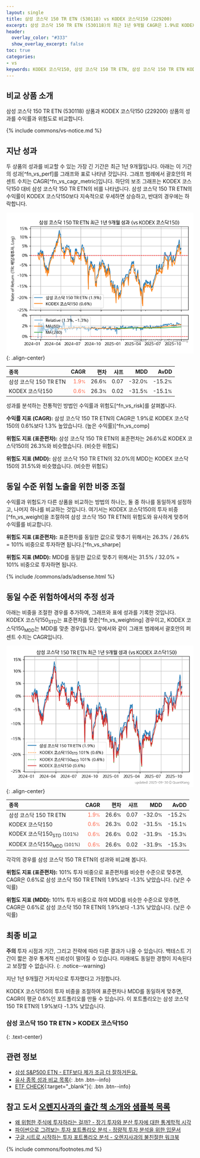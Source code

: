 ```yaml
---
layout: single
title: 삼성 코스닥 150 TR ETN (530118) vs KODEX 코스닥150 (229200)
excerpt: 삼성 코스닥 150 TR ETN (530118)의 최근 1년 9개월 CAGR은 1.9%로 KODEX 코스닥150 (229200)의 0.6%보다 1.3% 높았습니다.
header:
  overlay_color: "#333"
  show_overlay_excerpt: false
toc: true
categories:
- vs
keywords: KODEX 코스닥150, 삼성 코스닥 150 TR ETN, 삼성 코스닥 150 TR ETN KODEX 코스닥150 비교, 530118, 229200, 530118 530118 비교
---
```


## 비교 상품 소개


삼성 코스닥 150 TR ETN (530118) 상품과 KODEX 코스닥150 (229200) 상품의 성과를 수익률과 위험도로 비교합니다.





{% include commons/vs-notice.md %}

## 지난 성과

두 상품의 성과를 비교할 수 있는 가장 긴 기간은 최근 1년 9개월입니다. 아래는 이 기간의 성과[^fn_vs_perf]를 그래프와 표로 나타낸 것입니다.
그래프 범례에서 괄호안의 퍼센트 수치는 CAGR[^fn_vs_cagr_metric]입니다.
하단의 보조 그래프는 KODEX 코스닥150 대비 삼성 코스닥 150 TR ETN의 비를 나타냅니다.
삼성 코스닥 150 TR ETN의 수익률이 KODEX 코스닥150보다 지속적으로 우세하면 상승하고, 반대의 경우에는 하락합니다.

![삼성 코스닥 150 TR ETN](/vs/images/530118-vs-229200_dual.png){: .align-center}

| **종목** | **CAGR** | **편차** | **샤프** | **MDD** | **AvDD** |
| :------------ | ------: | -----------: | -------: | ------: | -------: |
| 삼성 코스닥 150 TR ETN | <span style="color: tomato">1.9<small>%</small></span> | 26.6<small>%</small> | 0.07 | -32.0<small>%</small> | -15.2<small>%</small> |
| KODEX 코스닥150 | <span style="color: tomato">0.6<small>%</small></span> | 26.3<small>%</small> | 0.02 | -31.5<small>%</small> | -15.1<small>%</small> |

<!-- more -->


성과를 분석하는 전통적인 방법인 수익률과 위험도[^fn_vs_risk]를 살펴봅니다.

**수익률 지표 (CAGR):** 삼성 코스닥 150 TR ETN의 CAGR은 1.9%로 KODEX 코스닥150의 0.6%보다 1.3% 높았습니다. (높은 수익률)[^fn_vs_comp]

**위험도 지표 (표준편차):** 삼성 코스닥 150 TR ETN의 표준편차는 26.6%로 KODEX 코스닥150의 26.3%와 비슷했습니다. (비슷한 위험도)

**위험도 지표 (MDD):** 삼성 코스닥 150 TR ETN의 32.0%의 MDD는 KODEX 코스닥150의 31.5%와 비슷했습니다. (비슷한 위험도)



## 동일 수준 위험 노출을 위한 비중 조절

수익률과 위험도가 다른 상품을 비교하는 방법의 하나는, 둘 중 하나를 동일하게 설정하고, 나머지 하나를 비교하는 것입니다.
여기서는 KODEX 코스닥150의 투자 비중[^fn_vs_weight]을 조절하여 삼성 코스닥 150 TR ETN의 위험도와 유사하게 맞추어 수익률를 비교합니다.

**위험도 지표 (표준편차):** 표준편차를 동일한 값으로 맞추기 위해서는 26.3% / 26.6% = 101% 비중으로 투자하면 됩니다.[^fn_vs_sharpe]

**위험도 지표 (MDD):** MDD를 동일한 값으로 맞추기 위해서는 31.5% / 32.0% = 101% 비중으로 투자하면 됩니다.


{% include /commons/ads/adsense.html %}



## 동일 수준 위험하에서의 추정 성과

아래는 비중을 조절한 경우를 추가하여, 그래프와 표에 성과를 기록한 것입니다.
KODEX 코스닥150<sub>STD</sub>는 표준편차를 맞춘[^fn_vs_weighting] 경우이고, KODEX 코스닥150<sub>MDD</sub>는 MDD를 맞춘 경우입니다.
앞에서와 같이 그래프 범례에서 괄호안의 퍼센트 수치는 CAGR입니다.


![삼성 코스닥 150 TR ETN](/vs/images/530118-vs-229200.png){: .align-center}



| **종목** | **CAGR** | **편차** | **샤프** | **MDD** | **AvDD** |
| :------------ | ------: | -----------: | -------: | ------: | -------: |
| 삼성 코스닥 150 TR ETN | <span style="color: tomato">1.9<small>%</small></span> | 26.6<small>%</small> | 0.07 | -32.0<small>%</small> | -15.2<small>%</small> |
| KODEX 코스닥150 | <span style="color: tomato">0.6<small>%</small></span> | 26.3<small>%</small> | 0.02 | -31.5<small>%</small> | -15.1<small>%</small> |
| KODEX 코스닥150<sub>STD</sub> <small>(101%)</small> | <span style="color: tomato">0.6<small>%</small></span> | 26.6<small>%</small> | 0.02 | -31.9<small>%</small> | -15.3<small>%</small> |
| KODEX 코스닥150<sub>MDD</sub> <small>(101%)</small> | <span style="color: tomato">0.6<small>%</small></span> | 26.6<small>%</small> | 0.02 | -31.9<small>%</small> | -15.3<small>%</small> |



각각의 경우를 삼성 코스닥 150 TR ETN의 성과와 비교해 봅니다.

**위험도 지표 (표준편차):** 101% 투자 비중으로 표준편차를 비슷한 수준으로 맞추면, CAGR은 0.6%로 삼성 코스닥 150 TR ETN의 1.9%보다 -1.3% 낮았습니다. (낮은 수익률)

**위험도 지표 (MDD):** 101% 투자 비중으로 하여 MDD를 비슷한 수준으로 맞추면, CAGR은 0.6%로 삼성 코스닥 150 TR ETN의 1.9%보다 -1.3% 낮았습니다. (낮은 수익률)




## 최종 비교

**주의** 투자 시점과 기간, 그리고 전략에 따라 다른 결과가 나올 수 있습니다. 백테스트 기간이 짧은 경우 통계적 신뢰성이 떨어질 수 있습니다. 미래에도 동일한 경향이 지속된다고 보장할 수 없습니다.
{: .notice--warning}

지난 1년 9개월간 거치식으로 투자했다고 가정합니다.

KODEX 코스닥150의 투자 비중을 조절하여 표준편차나 MDD를 동일하게 맞추면, CAGR이 평균 0.6%인 포트폴리오를 만들 수 있습니다.
이 포트폴리오는 삼성 코스닥 150 TR ETN의 1.9%보다 -1.3% 낮았습니다.

### 삼성 코스닥 150 TR ETN &gt; KODEX 코스닥150
{: .text-center}


## 관련 정보

- [삼성 S&P500 ETN - ETF보다 제가 조금 더 잘하거든요.](https://kongdori.tistory.com/314)
- [유사 종목 성과 비교 목록](/vs/){: .btn .btn--info}
- [ETF CHECK](https://www.etfcheck.co.kr/mobile/etpitem/229200/compare?compCode%5B%5D=530118){:target="_blank"}{: .btn .btn--info}


## 참고 도서 [오렌지사과의 출간 책 소개와 샘플북 목록](https://kongdori.tistory.com/691)

- [왜 위험한 주식에 투자하라는 걸까? - 장기 투자와 분산 투자에 대한 통계학적 시각](https://kongdori.tistory.com/421)
- [파이썬으로 그려보는 투자 포트폴리오 분석  - 정량적 투자 분석을 위한 입문서](https://kongdori.tistory.com/643)
- [구글 시트로 시작하는 투자 포트폴리오 분석 - 오렌지사과의 불친절한 워크북](https://kongdori.tistory.com/449)

{% include commons/footnotes.md %}